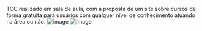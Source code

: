 TCC realizado em sala de aula, com a proposta de um site sobre cursos de forma gratuita para usuários com qualquer nível de conhecimento atuando na área ou não.
![image](https://user-images.githubusercontent.com/99214193/192277900-5185be7e-90d5-43e5-bc76-bed24a7203b8.png)
![image](https://user-images.githubusercontent.com/99214193/192277975-0b81235f-8d6e-437c-a903-575b7c688845.png)

